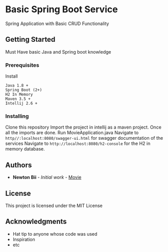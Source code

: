 # Basic Spring Boot Service

Spring Application with Basic CRUD Functionality

## Getting Started

Must Have basic Java and Spring boot knowledge

### Prerequisites

Install

```
Java 1.8 +
Spring Boot (2+)
H2 In Memory
Maven 3.5 +
Intellij 2.6 +
```

### Installing

Clone this repository
Import the project in intellij as a maven project.
Once all the imports are done.
Run MovieApplication.java
Navigate to `http//:localhost:8080/swagger-ui.html` for swagger documentation of the services
Navigate to `http://localhost:8080/h2-console` for the H2 in memory database.

## Authors

* **Newton Bii** - *Initial work* - [Movie](https://github.com/NewtonBii/Movie)


## License

This project is licensed under the MIT License 
## Acknowledgments

* Hat tip to anyone whose code was used
* Inspiration
* etc


